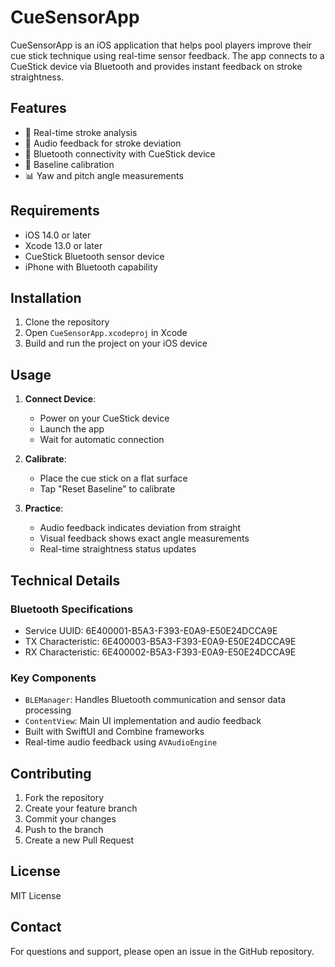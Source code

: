 # CueSensorApp

CueSensorApp is an iOS application that helps pool players improve their cue stick technique using real-time sensor feedback. The app connects to a CueStick device via Bluetooth and provides instant feedback on stroke straightness.

## Features

- 🎯 Real-time stroke analysis
- 🎵 Audio feedback for stroke deviation
- 📱 Bluetooth connectivity with CueStick device
- 🔄 Baseline calibration
- 📊 Yaw and pitch angle measurements

## Requirements

- iOS 14.0 or later
- Xcode 13.0 or later
- CueStick Bluetooth sensor device
- iPhone with Bluetooth capability

## Installation

1. Clone the repository
2. Open `CueSensorApp.xcodeproj` in Xcode
3. Build and run the project on your iOS device

## Usage

1. **Connect Device**: 
   - Power on your CueStick device
   - Launch the app
   - Wait for automatic connection

2. **Calibrate**:
   - Place the cue stick on a flat surface
   - Tap "Reset Baseline" to calibrate

3. **Practice**:
   - Audio feedback indicates deviation from straight
   - Visual feedback shows exact angle measurements
   - Real-time straightness status updates

## Technical Details

### Bluetooth Specifications
- Service UUID: 6E400001-B5A3-F393-E0A9-E50E24DCCA9E
- TX Characteristic: 6E400003-B5A3-F393-E0A9-E50E24DCCA9E
- RX Characteristic: 6E400002-B5A3-F393-E0A9-E50E24DCCA9E

### Key Components
- `BLEManager`: Handles Bluetooth communication and sensor data processing
- `ContentView`: Main UI implementation and audio feedback
- Built with SwiftUI and Combine frameworks
- Real-time audio feedback using `AVAudioEngine`

## Contributing

1. Fork the repository
2. Create your feature branch
3. Commit your changes
4. Push to the branch
5. Create a new Pull Request

## License

MIT License

## Contact

For questions and support, please open an issue in the GitHub repository.